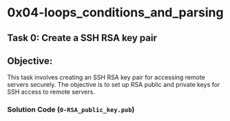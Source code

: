 # 0x04-loops_conditions_and_parsing

## Task 0: Create a SSH RSA key pair

## Objective:
This task involves creating an SSH RSA key pair for accessing remote servers securely. The objective is to set up RSA public and private keys for SSH access to remote servers.

### Solution Code (`0-RSA_public_key.pub`)
